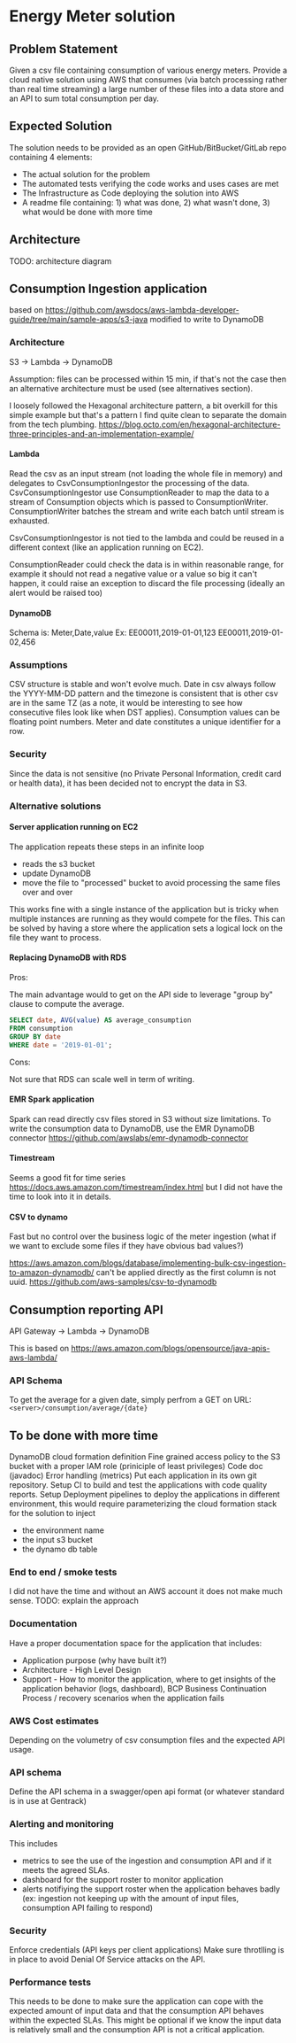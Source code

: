 # Energy Meter solution

## Problem Statement

Given a csv file containing consumption of various energy meters.
Provide a cloud native solution using AWS that consumes (via batch processing rather than real time streaming) a large number of these files into a data store and an API to sum total consumption per day.

## Expected Solution

The solution needs to be provided as an open GitHub/BitBucket/GitLab repo containing 4 elements:

* The actual solution for the problem
* The automated tests verifying the code works and uses cases are met
* The Infrastructure as Code deploying the solution into AWS
* A readme file containing: 1) what was done, 2) what wasn't done, 3) what would be done with more time

## Architecture

TODO: architecture diagram


## Consumption Ingestion application

based on https://github.com/awsdocs/aws-lambda-developer-guide/tree/main/sample-apps/s3-java modified to write to DynamoDB

### Architecture

S3 -> Lambda -> DynamoDB

Assumption: files can be processed within 15 min, if that's not the case then an alternative architecture must be used (see alternatives section).

I loosely followed the Hexagonal architecture pattern, a bit overkill for this simple example but that's a pattern I find quite clean to separate the domain from the tech plumbing.
https://blog.octo.com/en/hexagonal-architecture-three-principles-and-an-implementation-example/

#### Lambda

Read the csv as an input stream (not loading the whole file in memory) and delegates to CsvConsumptionIngestor the processing of the data.
CsvConsumptionIngestor use ConsumptionReader to map the data to a stream of Consumption objects which is passed to ConsumptionWriter.
ConsumptionWriter batches the stream and write each batch until stream is exhausted.

CsvConsumptionIngestor is not tied to the lambda and could be reused in a different context (like an application running on EC2).

ConsumptionReader could check the data is in within reasonable range, for example it should not read a negative value or a value so big it can't happen, it could raise an exception to discard the file processing (ideally an alert would be raised too)


#### DynamoDB

Schema is: Meter,Date,value
Ex:
EE00011,2019-01-01,123
EE00011,2019-01-02,456


### Assumptions

CSV structure is stable and won't evolve much. 
Date in csv always follow the YYYY-MM-DD pattern and the timezone is consistent that is other csv are in the same TZ (as a note, it would be interesting to see how consecutive files look like when DST applies).
Consumption values can be floating point numbers. 
Meter and date constitutes a unique identifier for a row.

### Security

Since the data is not sensitive (no Private Personal Information, credit card or health data), it has been decided not to encrypt the data in S3.

### Alternative solutions

#### Server application running on EC2

The application repeats these steps in an infinite loop
- reads the s3 bucket 
- update DynamoDB
- move the file to "processed" bucket to avoid processing the same files over and over

This works fine with a single instance of the application but is tricky when multiple instances are running as they would compete for the files.
This can be solved by having a store where the application sets a logical lock on the file they want to process.

#### Replacing DynamoDB with RDS

Pros:

The main advantage would to get on the API side to leverage "group by" clause to compute the average.

```sql
SELECT date, AVG(value) AS average_consumption
FROM consumption 
GROUP BY date
WHERE date = '2019-01-01';
```

Cons:

Not sure that RDS can scale well in term of writing.

#### EMR Spark application

Spark can read directly csv files stored in S3 without size limitations.
To write the consumption data to DynamoDB, use the EMR DynamoDB connector https://github.com/awslabs/emr-dynamodb-connector

#### Timestream

Seems a good fit for time series https://docs.aws.amazon.com/timestream/index.html but I did not have the time to look into it in details.
 
#### CSV to dynamo 

Fast but no control over the business logic of the meter ingestion (what if we want to exclude some files if they have obvious bad values?)

https://aws.amazon.com/blogs/database/implementing-bulk-csv-ingestion-to-amazon-dynamodb/ can't be applied directly as the first column is not uuid.
https://github.com/aws-samples/csv-to-dynamodb 

## Consumption reporting API

API Gateway -> Lambda -> DynamoDB

This is based on https://aws.amazon.com/blogs/opensource/java-apis-aws-lambda/ 

### API Schema

To get the average for a given date, simply perfrom a GET on URL: `<server>/consumption/average/{date}`

## To be done with more time

DynamoDB cloud formation definition
Fine grained access policy to the S3 bucket with a proper IAM role (priniciple of least privileges)
Code doc (javadoc)
Error handling (metrics)
Put each application in its own git repository.
Setup CI to build and test the applications with code quality reports.
Setup Deployment pipelines to deploy the applications in different environment, this would require parameterizing the cloud formation stack for the solution to inject
- the environment name
- the input s3 bucket
- the dynamo db table

### End to end / smoke tests

I did not have the time and without an AWS account it does not make much sense.
TODO: explain the approach 

### Documentation

Have a proper documentation space for the application that includes:
* Application purpose (why have built it?)
* Architecture - High Level Design 
* Support - How to monitor the application, where to get insights of the application behavior (logs, dashboard), BCP Business Continuation Process / recovery scenarios when the application fails


### AWS Cost estimates 

Depending on the volumetry of csv consumption files and the expected API usage.

### API schema 

Define the API schema in a swagger/open api format (or whatever standard is in use at Gentrack)

### Alerting and monitoring

This includes
- metrics to see the use of the ingestion and consumption API and if it meets the agreed SLAs.
- dashboard for the support roster to monitor application 
- alerts notifiying the support roster when the application behaves badly (ex: ingestion not keeping up with the amount of input files, consumption API failing to respond)

### Security

Enforce credentials (API keys per client applications) 
Make sure throtlling is in place to avoid Denial Of Service attacks on the API.

### Performance tests

This needs to be done to make sure the application can cope with the expected amount of input data and that the consumption API behaves within the expected SLAs.
This might be optional if we know the input data is relatively small and the consumption API is not a critical application.